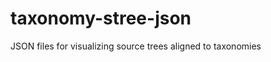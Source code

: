 taxonomy-stree-json
===================

JSON files for visualizing source trees aligned to taxonomies
